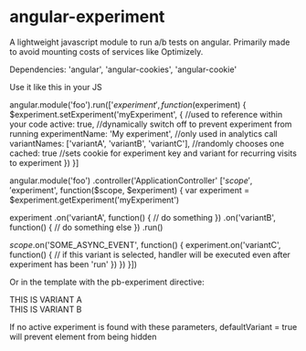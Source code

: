 # angular-experiment
A lightweight javascript module to run a/b tests on angular. Primarily made to avoid mounting costs of services like Optimizely.

Dependencies:
'angular',
'angular-cookies',
'angular-cookie'

Use it like this in your JS

angular.module('foo').run(['$experiment', function($experiment) {
  $experiment.setExperiment('myExperiment', { //used to reference within your code
    active: true, 
    //dynamically switch off to prevent experiment from running
    experimentName: 'My experiment', 
    //only used in analytics call
    variantNames: ['variantA', 'variantB', 'variantC'], 
    //randomly chooses one
    cached: true 
    //sets cookie for experiment key and variant for recurring visits to experiment
  })
}]

angular.module('foo')
.controller('ApplicationController' ['$scope', '$experiment', function($scope, $experiment) {
  var experiment = $experiment.getExperiment('myExperiment')
  
  experiment
  .on('variantA', function() {
    // do something
  })
  .on('variantB', function() {
    // do something else
  })
  .run()
  
  $scope.$on('SOME_ASYNC_EVENT', function() {
    experiment.on('variantC', function() {
      // if this variant is selected, handler will be executed even after experiment has been 'run'
    })
  })
}])

Or in the template with the pb-experiment directive:

<div pb-experiment key="myExperiment" variant="variantA" default-variant="true">
  THIS IS VARIANT A
</div>

<div pb-experiment key="myExperiment" variant="variantB">
  THIS IS VARIANT B
</div>

If no active experiment is found with these parameters, defaultVariant = true will prevent element from being hidden
